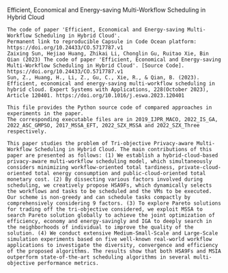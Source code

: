 Efficient, Economical and Energy-saving Multi-Workflow Scheduling in Hybrid Cloud

    The code of paper 'Efficient, Economical and Energy-saving Multi-Workflow Scheduling in Hybrid Cloud'. 
    Permanent link to reproducible Capsule in Code Ocean platform: https://doi.org/10.24433/CO.5717787.v1
    Zaixing Sun, Hejiao Huang, Zhikai Li, Chonglin Gu, Ruitao Xie, Bin Qian (2023) The code of paper 'Efficient, Economical and Energy-saving Multi-Workflow Scheduling in Hybrid Cloud'. [Source Code]. https://doi.org/10.24433/CO.5717787.v1
    Sun, Z., Huang, H., Li, Z., Gu, C., Xie, R., & Qian, B. (2023). Efficient, economical and energy-saving multi-workflow scheduling in hybrid cloud. Expert Systems with Applications, 228(October 2023), Article 120401. https://doi.org/10.1016/j.eswa.2023.120401
    
    This file provides the Python source code of compared approaches in experiments in the paper. 
    The corresponding executable files are in 2019_IJPR_MACO, 2022_IS_GA, 2022_ASC_GMPSO, 2017_MSSA_EFT, 2022_SZX_MSSA and 2022_SZX_Three respectively.

    This paper studies the problem of Tri-objective Privacy-aware Multi-Workflow Scheduling in Hybrid Cloud. The main contributions of this paper are presented as follows: (1) We establish a hybrid-cloud-based privacy-aware multi-workflow scheduling model, which simultaneously considers minimizing workflow-oriented total tardiness, private-cloud-oriented total energy consumption and public-cloud-oriented total monetary cost. (2) By dissecting various factors involved during scheduling, we creatively propose HSA9Fs, which dynamically selects the workflows and tasks to be scheduled and the VMs to be executed. Our scheme is non-greedy and can schedule tasks compactly by comprehensively considering 9 factors. (3) To explore Pareto solutions for trading off the tri-objective considered, we exploit MSSA to search Pareto solution globally to achieve the joint optimization of efficiency, economy and energy-savingly and IGA to deeply search in the neighborhoods of individual to improve the quality of the solution. (4) We conduct extensive Medium-Small-Scale and Large-Scale simulation experiments based on five well-known real-world workflow applications to investigate the diversity, convergence and efficiency of the proposed algorithms. The results show that both HSA9Fs and MSIA outperform state-of-the-art scheduling algorithms in several multi-objective performance metrics.

